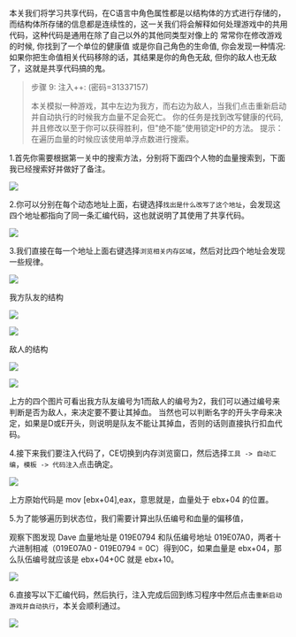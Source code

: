 本关我们将学习共享代码，在C语言中角色属性都是以结构体的方式进行存储的，而结构体所存储的信息都是连续性的，这一关我们将会解释如何处理游戏中的共用代码，这种代码是通用在除了自己以外的其他同类型对像上的
常常你在修改游戏的时候, 你找到了一个单位的健康值 或是你自己角色的生命值, 你会发现一种情况: 如果你把生命值相关代码移除的话，其结果是你的角色无敌, 但你的敌人也无敌了，这就是共享代码搞的鬼。

> 步骤 9: 注入++: (密码=31337157)
> 
> 本关模拟一种游戏，其中左边为我方，而右边为敌人，当我们点击重新启动并自动执行的时候我方血量不足会死亡。
> 你的任务是找到改写健康的代码, 并且修改以至于你可以获得胜利，但"绝不能"使用锁定HP的方法。
> 提示：在遍历血量的时候应该使用单浮点数进行搜索。

1.首先你需要根据第一关中的搜索方法，分别将下面四个人物的血量搜索到，下面我已经搜索好并做好了备注。

![](/image/1379525-20220718132515615-415347961.png)

2.你可以分别在每个动态地址上面，右键选择`找出是什么改写了这个地址`，会发现这四个地址都指向了同一条汇编代码，这也就说明了其使用了共享代码。

![](/image/1379525-20220718132616079-1667348228.png)

3.我们直接在每一个地址上面右键选择`浏览相关内存区域`，然后对比四个地址会发现一些规律。

![](/image/1379525-20220718132628324-193059533.png)


我方队友的结构

![](/image/1379525-20220718132640633-938618625.png)

![](/image/1379525-20220718132652430-534782107.png)


敌人的结构

![](/image/1379525-20220718132704923-461455345.png)

![](/image/1379525-20220718132714472-1797843114.png)


上方的四个图片可看出我方队友编号为1而敌人的编号为2，我们可以通过编号来判断是否为敌人，来决定要不要让其掉血。
当然也可以判断名字的开头字母来决定，如果是D或E开头，则说明是队友不能让其掉血，否则的话则直接执行扣血代码。

4.接下来我们要注入代码了，CE切换到内存浏览窗口，然后选择`工具 -> 自动汇编`，`模板 -> 代码注入`点击确定。

![](/image/1379525-20220718132730518-515388846.png)


上方原始代码是 mov [ebx+04],eax，意思就是，血量处于 ebx+04 的位置。

5.为了能够遍历到状态位，我们需要计算出队伍编号和血量的偏移值，

观察下图发现 Dave 血量地址是 019E0794 和队伍编号地址 019E07A0，两者十六进制相减（019E07A0 - 019E0794 = 0C）得到0C，如果血量是 ebx+04，那么队伍编号就应该是 ebx+04+0C 就是 ebx+10。

![](/image/1379525-20220718132743385-1654791738.png)

6.直接写以下汇编代码，然后执行，注入完成后回到练习程序中然后点击`重新启动游戏并自动执行`，本关会顺利通过。

![](/image/1379525-20220718132801086-1550305405.png)
